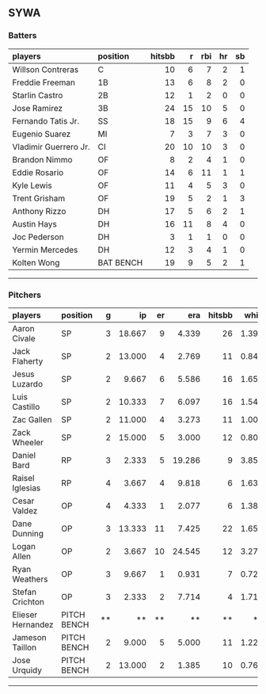## SYWA

### Batters

 
|players               |position  | hitsbb|  r| rbi| hr| sb| 
|:---------------------|:---------|------:|--:|---:|--:|--:| 
|Willson Contreras     |C         |     10|  6|   7|  2|  1| 
|Freddie Freeman       |1B        |     13|  6|   8|  2|  0| 
|Starlin Castro        |2B        |     12|  1|   2|  0|  0| 
|Jose Ramirez          |3B        |     24| 15|  10|  5|  0| 
|Fernando Tatis Jr.    |SS        |     18| 15|   9|  6|  4| 
|Eugenio Suarez        |MI        |      7|  3|   7|  3|  0| 
|Vladimir Guerrero Jr. |CI        |     20| 10|  10|  3|  0| 
|Brandon Nimmo         |OF        |      8|  2|   4|  1|  0| 
|Eddie Rosario         |OF        |     14|  6|  11|  1|  1| 
|Kyle Lewis            |OF        |     11|  4|   5|  3|  0| 
|Trent Grisham         |OF        |     19|  5|   2|  1|  3| 
|Anthony Rizzo         |DH        |     17|  5|   6|  2|  1| 
|Austin Hays           |DH        |     16| 11|   8|  4|  0| 
|Joc Pederson          |DH        |      3|  1|   1|  0|  0| 
|Yermin Mercedes       |DH        |     12|  3|   4|  1|  0| 
|Kolten Wong           |BAT BENCH |     19|  9|   5|  2|  1| 


* * *

### Pitchers

 
|players           |position    |  g|     ip| er|    era| hitsbb|  whip| so|  w| sv| 
|:-----------------|:-----------|--:|------:|--:|------:|------:|-----:|--:|--:|--:| 
|Aaron Civale      |SP          |  3| 18.667|  9|  4.339|     26| 1.393| 12|  1|  0| 
|Jack Flaherty     |SP          |  2| 13.000|  4|  2.769|     11| 0.846| 15|  2|  0| 
|Jesus Luzardo     |SP          |  2|  9.667|  6|  5.586|     16| 1.655|  9|  0|  0| 
|Luis Castillo     |SP          |  2| 10.333|  7|  6.097|     16| 1.548|  8|  0|  0| 
|Zac Gallen        |SP          |  2| 11.000|  4|  3.273|     11| 1.000| 13|  1|  0| 
|Zack Wheeler      |SP          |  2| 15.000|  5|  3.000|     12| 0.800| 15|  1|  0| 
|Daniel Bard       |RP          |  3|  2.333|  5| 19.286|      9| 3.857|  2|  1|  1| 
|Raisel Iglesias   |RP          |  4|  3.667|  4|  9.818|      6| 1.636|  2|  0|  2| 
|Cesar Valdez      |OP          |  4|  4.333|  1|  2.077|      6| 1.385|  5|  0|  3| 
|Dane Dunning      |OP          |  3| 13.333| 11|  7.425|     22| 1.650| 13|  0|  0| 
|Logan Allen       |OP          |  2|  3.667| 10| 24.545|     12| 3.273|  2|  0|  0| 
|Ryan Weathers     |OP          |  3|  9.667|  1|  0.931|      7| 0.724|  7|  0|  0| 
|Stefan Crichton   |OP          |  3|  2.333|  2|  7.714|      4| 1.714|  2|  0|  1| 
|Elieser Hernandez |PITCH BENCH | **|     **| **|     **|     **|    **| **| **| **| 
|Jameson Taillon   |PITCH BENCH |  2|  9.000|  5|  5.000|     11| 1.222| 14|  1|  0| 
|Jose Urquidy      |PITCH BENCH |  2| 13.000|  2|  1.385|     10| 0.769|  7|  2|  0| 


* * *


